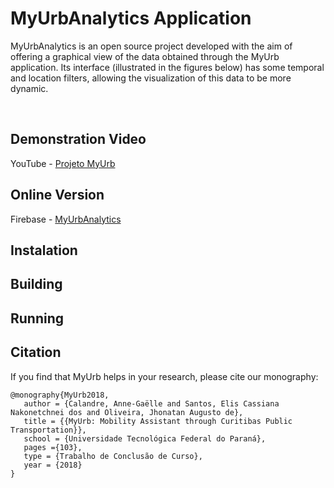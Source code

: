 # MyUrbAnalytics Application
MyUrbAnalytics is an open source project developed with the aim of offering a graphical view of the data obtained through the MyUrb application.
Its interface (illustrated in the figures below) has some temporal and location filters, allowing the visualization of this data to be more dynamic.

![]()
![]()
![]()

## Demonstration Video
YouTube - [Projeto MyUrb](https://youtu.be/VPC1_T9JgcI)

## Online Version
Firebase - [MyUrbAnalytics](https://myurbanalytics.firebaseapp.com/)

## Instalation


## Building


## Running


## Citation
If you find that MyUrb helps in your research, please cite our monography:

```
@monography{MyUrb2018,
   author = {Calandre, Anne-Gaëlle and Santos, Elis Cassiana Nakonetchnei dos and Oliveira, Jhonatan Augusto de},
   title = {{MyUrb: Mobility Assistant through Curitibas Public Transportation}},
   school = {Universidade Tecnológica Federal do Paraná},
   pages ={103},
   type = {Trabalho de Conclusão de Curso},
   year = {2018}
}